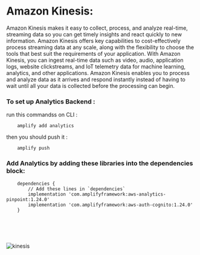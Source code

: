 # Amazon Kinesis:

Amazon Kinesis makes it easy to collect, process, and analyze real-time, streaming data so you can get timely insights and react quickly to new information. Amazon Kinesis offers key capabilities to cost-effectively process streaming data at any scale, along with the flexibility to choose the tools that best suit the requirements of your application. With Amazon Kinesis, you can ingest real-time data such as video, audio, application logs, website clickstreams, and IoT telemetry data for machine learning, analytics, and other applications. Amazon Kinesis enables you to process and analyze data as it arrives and respond instantly instead of having to wait until all your data is collected before the processing can begin. 


### To set up Analytics Backend : 

run this commandss on CLI : 

        amplify add analytics


then you should push it : 

        amplify push 


### Add Analytics by adding these libraries into the dependencies block:

        dependencies {
            // Add these lines in `dependencies`
            implementation 'com.amplifyframework:aws-analytics-pinpoint:1.24.0'
            implementation 'com.amplifyframework:aws-auth-cognito:1.24.0'
        }


<br><br><br>

![kinesis](https://d2908q01vomqb2.cloudfront.net/b6692ea5df920cad691c20319a6fffd7a4a766b8/2017/02/01/implement_serverless_1.gif)

